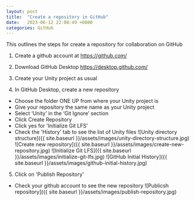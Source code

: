 ```yaml
---
layout: post
title:  "Create a repository in GitHub"
date:   2023-06-12 22:08:49 +0800
categories: GitHub
---
```


This outlines the steps for create a repository for collaboration on GitHub

1. Create a github account at
https://github.com/

2. Download GitHub Desktop
https://desktop.github.com/

3. Create your Unity project as usual

4. In GitHub Desktop, create a new repository
  - Choose the folder ONE UP from where your Unity project is
  - Give your repository the same name as your Unity project
  - Select ‘Unity’ in the ‘Git Ignore’ section
  - Click Create Repository
  - Click yes for 'Initialize Git LFS'
  - Check the 'History' tab to see the list of Unity files
![Unity directory structure]({{ site.baseurl }}/assets/images/unity-directory-structure.jpg)
![Create new repository]({{ site.baseurl }}/assets/images/create-new-repository.jpg)
![Initialize Git LFS]({{ site.baseurl }}/assets/images/initialize-git-lfs.jpg)
![GitHub Initial History]({{ site.baseurl }}/assets/images/github-initial-history.jpg)

5. Click on 'Publish Repository'
  - Check your github account to see the new repository
![Publicsh repository]({{ site.baseurl }}/assets/images/publish-repository.jpg)


